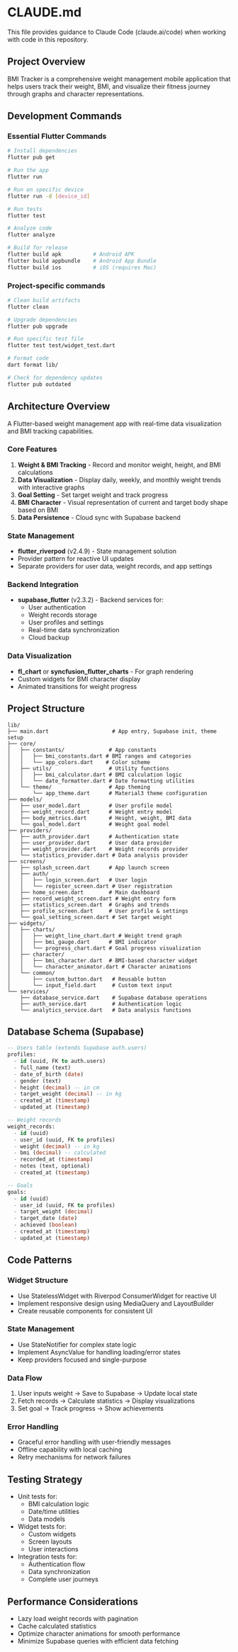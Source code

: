 # CLAUDE.md

This file provides guidance to Claude Code (claude.ai/code) when working with code in this repository.

## Project Overview

BMI Tracker is a comprehensive weight management mobile application that helps users track their weight, BMI, and visualize their fitness journey through graphs and character representations.

## Development Commands

### Essential Flutter Commands
```bash
# Install dependencies
flutter pub get

# Run the app
flutter run

# Run on specific device
flutter run -d [device_id]

# Run tests
flutter test

# Analyze code
flutter analyze

# Build for release
flutter build apk          # Android APK
flutter build appbundle    # Android App Bundle
flutter build ios          # iOS (requires Mac)
```

### Project-specific commands
```bash
# Clean build artifacts
flutter clean

# Upgrade dependencies
flutter pub upgrade

# Run specific test file
flutter test test/widget_test.dart

# Format code
dart format lib/

# Check for dependency updates
flutter pub outdated
```

## Architecture Overview

A Flutter-based weight management app with real-time data visualization and BMI tracking capabilities.

### Core Features
1. **Weight & BMI Tracking** - Record and monitor weight, height, and BMI calculations
2. **Data Visualization** - Display daily, weekly, and monthly weight trends with interactive graphs
3. **Goal Setting** - Set target weight and track progress
4. **BMI Character** - Visual representation of current and target body shape based on BMI
5. **Data Persistence** - Cloud sync with Supabase backend

### State Management
- **flutter_riverpod** (v2.4.9) - State management solution
- Provider pattern for reactive UI updates
- Separate providers for user data, weight records, and app settings

### Backend Integration  
- **supabase_flutter** (v2.3.2) - Backend services for:
  - User authentication
  - Weight records storage
  - User profiles and settings
  - Real-time data synchronization
  - Cloud backup

### Data Visualization
- **fl_chart** or **syncfusion_flutter_charts** - For graph rendering
- Custom widgets for BMI character display
- Animated transitions for weight progress

## Project Structure

```
lib/
├── main.dart                    # App entry, Supabase init, theme setup
├── core/
│   ├── constants/              # App constants
│   │   ├── bmi_constants.dart # BMI ranges and categories
│   │   └── app_colors.dart    # Color scheme
│   ├── utils/                  # Utility functions
│   │   ├── bmi_calculator.dart # BMI calculation logic
│   │   └── date_formatter.dart # Date formatting utilities
│   └── theme/                  # App theming
│       └── app_theme.dart      # Material3 theme configuration
├── models/
│   ├── user_model.dart         # User profile model
│   ├── weight_record.dart      # Weight entry model
│   ├── body_metrics.dart       # Height, weight, BMI data
│   └── goal_model.dart         # Weight goal model
├── providers/
│   ├── auth_provider.dart      # Authentication state
│   ├── user_provider.dart      # User data provider
│   ├── weight_provider.dart    # Weight records provider
│   └── statistics_provider.dart # Data analysis provider
├── screens/
│   ├── splash_screen.dart      # App launch screen
│   ├── auth/
│   │   ├── login_screen.dart   # User login
│   │   └── register_screen.dart # User registration
│   ├── home_screen.dart        # Main dashboard
│   ├── record_weight_screen.dart # Weight entry form
│   ├── statistics_screen.dart  # Graphs and trends
│   ├── profile_screen.dart     # User profile & settings
│   └── goal_setting_screen.dart # Set target weight
├── widgets/
│   ├── charts/
│   │   ├── weight_line_chart.dart # Weight trend graph
│   │   ├── bmi_gauge.dart      # BMI indicator
│   │   └── progress_chart.dart # Goal progress visualization
│   ├── character/
│   │   ├── bmi_character.dart  # BMI-based character widget
│   │   └── character_animator.dart # Character animations
│   └── common/
│       ├── custom_button.dart   # Reusable button
│       └── input_field.dart     # Custom text input
└── services/
    ├── database_service.dart    # Supabase database operations
    ├── auth_service.dart        # Authentication logic
    └── analytics_service.dart   # Data analysis functions
```

## Database Schema (Supabase)

```sql
-- Users table (extends Supabase auth.users)
profiles:
  - id (uuid, FK to auth.users)
  - full_name (text)
  - date_of_birth (date)
  - gender (text)
  - height (decimal) -- in cm
  - target_weight (decimal) -- in kg
  - created_at (timestamp)
  - updated_at (timestamp)

-- Weight records
weight_records:
  - id (uuid)
  - user_id (uuid, FK to profiles)
  - weight (decimal) -- in kg
  - bmi (decimal) -- calculated
  - recorded_at (timestamp)
  - notes (text, optional)
  - created_at (timestamp)

-- Goals
goals:
  - id (uuid)
  - user_id (uuid, FK to profiles)
  - target_weight (decimal)
  - target_date (date)
  - achieved (boolean)
  - created_at (timestamp)
  - updated_at (timestamp)
```

## Code Patterns

### Widget Structure
- Use StatelessWidget with Riverpod ConsumerWidget for reactive UI
- Implement responsive design using MediaQuery and LayoutBuilder
- Create reusable components for consistent UI

### State Management
- Use StateNotifier for complex state logic
- Implement AsyncValue for handling loading/error states
- Keep providers focused and single-purpose

### Data Flow
1. User inputs weight → Save to Supabase → Update local state
2. Fetch records → Calculate statistics → Display visualizations
3. Set goal → Track progress → Show achievements

### Error Handling
- Graceful error handling with user-friendly messages
- Offline capability with local caching
- Retry mechanisms for network failures

## Testing Strategy

- Unit tests for:
  - BMI calculation logic
  - Date/time utilities
  - Data models
- Widget tests for:
  - Custom widgets
  - Screen layouts
  - User interactions
- Integration tests for:
  - Authentication flow
  - Data synchronization
  - Complete user journeys

## Performance Considerations

- Lazy load weight records with pagination
- Cache calculated statistics
- Optimize character animations for smooth performance
- Minimize Supabase queries with efficient data fetching